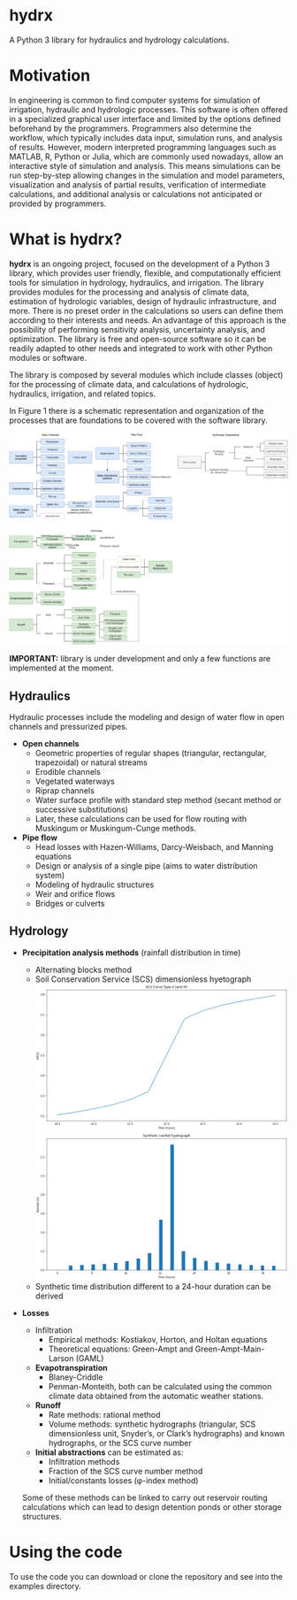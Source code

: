 # hydrx
A Python 3 library for hydraulics and hydrology calculations.

# Motivation

In engineering is common to find computer systems for simulation of irrigation, hydraulic and hydrologic processes. This software is often offered in a specialized graphical user interface and limited by the options defined beforehand by the programmers. Programmers also determine the workflow, which typically includes data input, simulation runs, and analysis of results. However, modern interpreted programming languages such as MATLAB, R, Python or Julia, which are commonly used nowadays, allow an interactive style of simulation and analysis. This means simulations can be run step-by-step allowing changes in the simulation and model parameters, visualization and analysis of partial results, verification of intermediate calculations, and additional analysis or calculations not anticipated or provided by programmers.

# What is hydrx?

**hydrx** is an ongoing project, focused on the development of a Python 3 library, which provides user friendly, flexible, and computationally efficient tools for simulation in hydrology, hydraulics, and irrigation. The library provides modules for the processing and analysis of climate data, estimation of hydrologic variables, design of hydraulic infrastructure, and more. There is no preset order in the calculations so users can define them according to their interests and needs. An advantage of this approach is the possibility of performing sensitivity analysis, uncertainty analysis, and optimization. The library is free and open-source software so it can be readily adapted to other needs and integrated to work with other Python modules or software.

The library is composed by several modules which include classes (object) for the processing of climate data, and calculations of hydrologic, hydraulics, irrigation, and related topics.

In Figure 1 there is a schematic representation and organization of the processes that are foundations to be covered with the software library.

![Library functions](doc/Figures/layout.png)

**IMPORTANT:** library is under development and only a few functions are implemented at the moment.

## Hydraulics

Hydraulic processes include the modeling and design of water flow in open channels and pressurized pipes.

- **Open channels**
  - Geometric properties of regular shapes (triangular, rectangular, trapezoidal) or natural streams
  - Erodible channels
  - Vegetated waterways
  - Riprap channels
  - Water surface profile with standard step method (secant method or successive substitutions)
  - Later, these calculations can be used for flow routing with Muskingum or Muskingum-Cunge methods.
- **Pipe flow**
  - Head losses with Hazen-Williams, Darcy-Weisbach, and Manning equations
  - Design or analysis of a single pipe (aims to water distribution system)
  - Modeling of hydraulic structures
  - Weir and orifice flows
  - Bridges or culverts

## Hydrology

- **Precipitation analysis methods** (rainfall distribution in time)
  - Alternating blocks method
  - Soil Conservation Service (SCS) dimensionless hyetograph
  ![SCS curve](doc/Figures/scs_curve.png)
  ![Synthetic rainfall hyetograph](doc/Figures/hyetograph.png)
  - Synthetic time distribution different to a 24-hour duration can be derived
- **Losses**
  - Infiltration
    - Empirical methods: Kostiakov, Horton, and Holtan equations
    - Theoretical equations: Green-Ampt and Green-Ampt-Main-Larson (GAML)
  - **Evapotranspiration**
    - Blaney-Criddle
    - Penman-Monteith, both can be calculated using the common climate data obtained from the automatic weather stations.
  - **Runoff**
    - Rate methods: rational method
    - Volume methods: synthetic hydrographs (triangular, SCS dimensionless unit, Snyder’s, or Clark’s hydrographs) and known hydrographs, or the SCS curve number
  - **Initial abstractions** can be estimated as:
    - Infiltration methods
    - Fraction of the SCS curve number method
    - Initial/constants losses (φ-index method)

  Some of these methods can be linked to carry out reservoir routing calculations which can lead to design detention ponds or other storage structures.

# Using the code

To use the code you can download or clone the repository and see into the examples directory.
